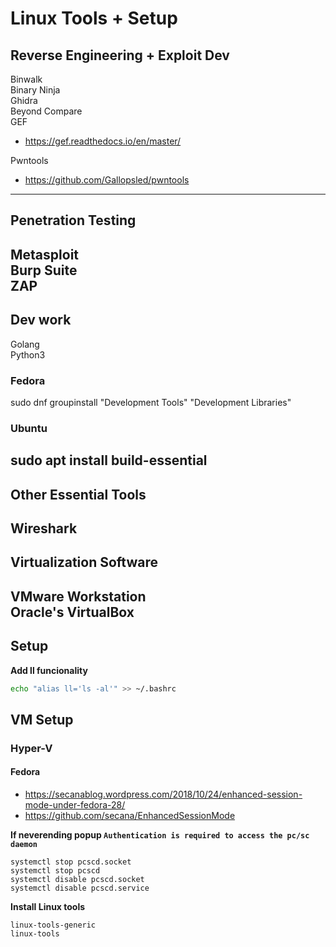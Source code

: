 # Linux Tools + Setup  
  
## Reverse Engineering + Exploit Dev  

Binwalk  
Binary Ninja  
Ghidra  
Beyond Compare  
GEF  
- https://gef.readthedocs.io/en/master/  
  
Pwntools  
- https://github.com/Gallopsled/pwntools  
------  
  
## Penetration Testing  

Metasploit  
Burp Suite  
ZAP  
------  
  
## Dev work  
Golang  
Python3  
  
### Fedora  
sudo dnf groupinstall "Development Tools" "Development Libraries"  
  
### Ubuntu  
sudo apt install build-essential  
------  
  
## Other Essential Tools  
Wireshark  
------  
  
## Virtualization Software  
VMware Workstation  
Oracle's VirtualBox  
------  
  
## Setup  
**Add ll funcionality**  
```bash
echo "alias ll='ls -al'" >> ~/.bashrc
```
  
## VM Setup  
### Hyper-V  
#### Fedora  
- https://secanablog.wordpress.com/2018/10/24/enhanced-session-mode-under-fedora-28/  
- https://github.com/secana/EnhancedSessionMode  
  
**If neverending popup `Authentication is required to access the pc/sc daemon`**  
```shell
systemctl stop pcscd.socket
systemctl stop pcscd
systemctl disable pcscd.socket
systemctl disable pcscd.service
```  

**Install Linux tools** 
 ```
 linux-tools-generic  
 linux-tools
```